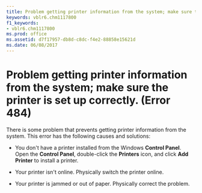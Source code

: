 ```yaml
---
title: Problem getting printer information from the system; make sure the printer is set up correctly. (Error 484)
keywords: vblr6.chm1117800
f1_keywords:
- vblr6.chm1117800
ms.prod: office
ms.assetid: d7f17957-db8d-c8dc-f4e2-88858e15621d
ms.date: 06/08/2017
---
```



# Problem getting printer information from the system; make sure the printer is set up correctly. (Error 484)

There is some problem that prevents getting printer information from the system. This error has the following causes and solutions:



- You don't have a printer installed from the Windows  **Control Panel**. Open the **Control Panel**, double-click the **Printers** icon, and click **Add Printer** to install a printer.
    
- Your printer isn't online. Physically switch the printer online.
    
- Your printer is jammed or out of paper. Physically correct the problem.
    


